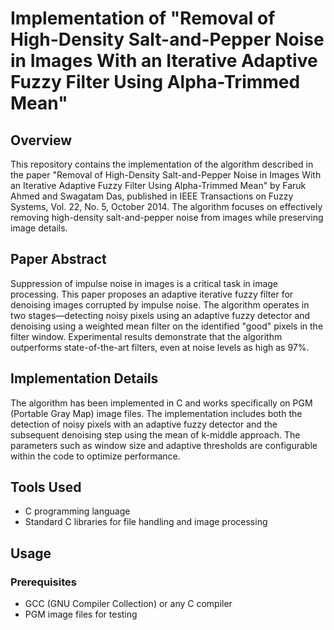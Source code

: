 # Implementation of "Removal of High-Density Salt-and-Pepper Noise in Images With an Iterative Adaptive Fuzzy Filter Using Alpha-Trimmed Mean"

## Overview

This repository contains the implementation of the algorithm described in the paper "Removal of High-Density Salt-and-Pepper Noise in Images With an Iterative Adaptive Fuzzy Filter Using Alpha-Trimmed Mean" by Faruk Ahmed and Swagatam Das, published in IEEE Transactions on Fuzzy Systems, Vol. 22, No. 5, October 2014. The algorithm focuses on effectively removing high-density salt-and-pepper noise from images while preserving image details.

## Paper Abstract

Suppression of impulse noise in images is a critical task in image processing. This paper proposes an adaptive iterative fuzzy filter for denoising images corrupted by impulse noise. The algorithm operates in two stages—detecting noisy pixels using an adaptive fuzzy detector and denoising using a weighted mean filter on the identified "good" pixels in the filter window. Experimental results demonstrate that the algorithm outperforms state-of-the-art filters, even at noise levels as high as 97%.

## Implementation Details

The algorithm has been implemented in C and works specifically on PGM (Portable Gray Map) image files. The implementation includes both the detection of noisy pixels with an adaptive fuzzy detector and the subsequent denoising step using the mean of k-middle approach. The parameters such as window size and adaptive thresholds are configurable within the code to optimize performance.

## Tools Used

- C programming language
- Standard C libraries for file handling and image processing

## Usage

### Prerequisites

- GCC (GNU Compiler Collection) or any C compiler
- PGM image files for testing

